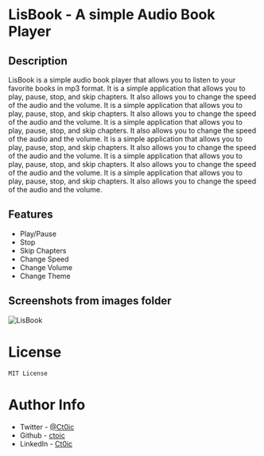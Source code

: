 # LisBook - A simple Audio Book Player
## Description
LisBook is a simple audio book player that allows you to listen to your favorite books in mp3 format. It is a simple application that allows you to play, pause, stop, and skip chapters. It also allows you to change the speed of the audio and the volume. It is a simple application that allows you to play, pause, stop, and skip chapters. It also allows you to change the speed of the audio and the volume. It is a simple application that allows you to play, pause, stop, and skip chapters. It also allows you to change the speed of the audio and the volume. It is a simple application that allows you to play, pause, stop, and skip chapters. It also allows you to change the speed of the audio and the volume. It is a simple application that allows you to play, pause, stop, and skip chapters. It also allows you to change the speed of the audio and the volume. It is a simple application that allows you to play, pause, stop, and skip chapters. It also allows you to change the speed of the audio and the volume.

## Features
- Play/Pause
- Stop
- Skip Chapters
- Change Speed
- Change Volume
- Change Theme
  
## Screenshots from images folder

![LisBook](SC2.png)


# License
```
MIT License
```

# Author Info
- Twitter - [@Ct0ic](https://twitter.com/Ct0ic)
- Github - [ctoic](https://github.com/ctoic)
- LinkedIn - [Ct0ic](https://www.linkedin.com/in/ct0ic/)


